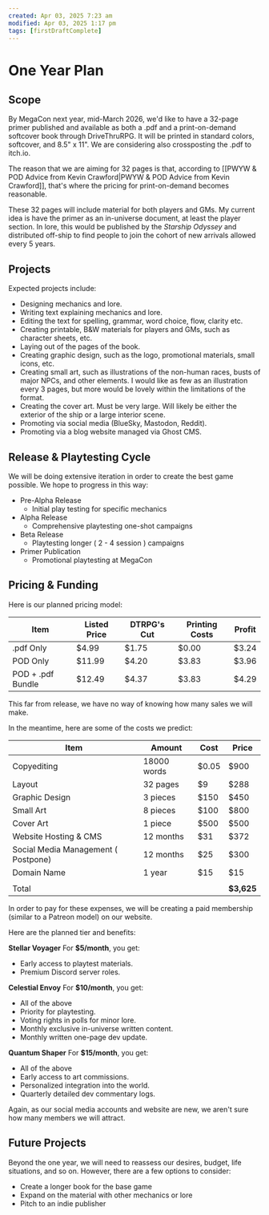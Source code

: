 ```yaml
---
created: Apr 03, 2025 7:23 am
modified: Apr 03, 2025 1:17 pm
tags: [firstDraftComplete]
---
```


# One Year Plan

## Scope

By MegaCon next year, mid-March 2026, we'd like to have a 32-page primer published and available as both a .pdf and a print-on-demand softcover book through DriveThruRPG. It will be printed in standard colors, softcover, and 8.5" x 11". We are considering also crossposting the .pdf to itch.io.

The reason that we are aiming for 32 pages is that, according to [[PWYW & POD Advice from Kevin Crawford|PWYW & POD Advice from Kevin Crawford]], that's where the pricing for print-on-demand becomes reasonable.

These 32 pages will include material for both players and GMs. My current idea is have the primer as an in-universe document, at least the player section. In lore, this would be published by the *Starship Odyssey* and distributed off-ship to find people to join the cohort of new arrivals allowed every 5 years.

## Projects

Expected projects include:
- Designing mechanics and lore.
- Writing text explaining mechanics and lore.
- Editing the text for spelling, grammar, word choice, flow, clarity etc.
- Creating printable, B&W materials for players and GMs, such as character sheets, etc.
- Laying out of the pages of the book.
- Creating graphic design, such as the logo, promotional materials, small icons, etc.
- Creating small art, such as illustrations of the non-human races, busts of major NPCs, and other elements. I would like as few as an illustration every 3 pages, but more would be lovely within the limitations of the format.
- Creating the cover art. Must be very large. Will likely be either the exterior of the ship or a large interior scene.
- Promoting via social media (BlueSky, Mastodon, Reddit).
- Promoting via a blog website managed via Ghost CMS.

## Release & Playtesting Cycle

We will be doing extensive iteration in order to create the best game possible. We hope to progress in this way:
- Pre-Alpha Release
	- Initial play testing for specific mechanics
- Alpha Release
	- Comprehensive playtesting one-shot campaigns
- Beta Release
	- Playtesting longer ( 2 - 4 session ) campaigns
- Primer Publication
	- Promotional playtesting at MegaCon

## Pricing & Funding

Here is our planned pricing model:

| Item              | Listed Price | DTRPG's Cut | Printing Costs | Profit |
| ----------------- | ------------ | ----------- | -------------- | ------ |
| .pdf Only         | $4.99        | $1.75       | $0.00          | $3.24  |
| POD Only          | $11.99       | $4.20       | $3.83          | $3.96  |
| POD + .pdf Bundle | $12.49       | $4.37       | $3.83          | $4.29  |

This far from release, we have no way of knowing how many sales we will make.

In the meantime, here are some of the costs we predict:

| Item                                | Amount      | Cost  | Price      |
| ----------------------------------- | ----------- | ----- | ---------- |
| Copyediting                         | 18000 words | $0.05 | $900       |
| Layout                              | 32 pages    | $9    | $288       |
| Graphic Design                      | 3 pieces    | $150  | $450       |
| Small Art                           | 8 pieces    | $100  | $800       |
| Cover Art                           | 1 piece     | $500  | $500       |
| Website Hosting & CMS               | 12 months   | $31   | $372       |
| Social Media Management ( Postpone) | 12 months   | $25   | $300       |
| Domain Name                         | 1 year      | $15   | $15        |
|                                     |             |       |            |
| Total                               |             |       | **$3,625** |

In order to pay for these expenses, we will be creating a paid membership (similar to a Patreon model) on our website.

Here are the planned tier and benefits:

**Stellar Voyager**
For **$5/month**, you get:
- Early access to playtest materials.
- Premium Discord server roles.

**Celestial Envoy**
For **$10/month**, you get:
- All of the above
- Priority for playtesting.
- Voting rights in polls for minor lore.
- Monthly exclusive in-universe written content.
- Monthly written one-page dev update.

**Quantum Shaper**
For **$15/month**, you get:
- All of the above
- Early access to art commissions.
- Personalized integration into the world.
- Quarterly detailed dev commentary logs.

Again, as our social media accounts and website are new, we aren't sure how many members we will attract.

## Future Projects

Beyond the one year, we will need to reassess our desires, budget, life situations, and so on. However, there are a few options to consider:
- Create a longer book for the base game
- Expand on the material with other mechanics or lore
- Pitch to an indie publisher